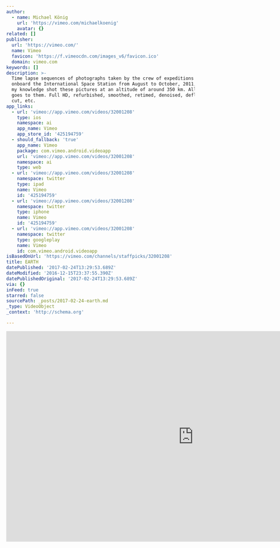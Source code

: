 ```yaml
---
author:
  - name: Michael König
    url: 'https://vimeo.com/michaelkoenig'
    avatar: {}
related: []
publisher:
  url: 'https://vimeo.com/'
  name: Vimeo
  favicon: 'https://f.vimeocdn.com/images_v6/favicon.ico'
  domain: vimeo.com
keywords: []
description: >-
  Time lapse sequences of photographs taken by the crew of expeditions 28 & 29
  onboard the International Space Station from August to October, 2011, who to
  my knowledge shot these pictures at an altitude of around 350 km. All credit
  goes to them. Full HD, refurbished, smoothed, retimed, denoised, deflickered,
  cut, etc.
app_links:
  - url: 'vimeo://app.vimeo.com/videos/32001208'
    type: ios
    namespace: ai
    app_name: Vimeo
    app_store_id: '425194759'
  - should_fallback: 'true'
    app_name: Vimeo
    package: com.vimeo.android.videoapp
    url: 'vimeo://app.vimeo.com/videos/32001208'
    namespace: ai
    type: web
  - url: 'vimeo://app.vimeo.com/videos/32001208'
    namespace: twitter
    type: ipad
    name: Vimeo
    id: '425194759'
  - url: 'vimeo://app.vimeo.com/videos/32001208'
    namespace: twitter
    type: iphone
    name: Vimeo
    id: '425194759'
  - url: 'vimeo://app.vimeo.com/videos/32001208'
    namespace: twitter
    type: googleplay
    name: Vimeo
    id: com.vimeo.android.videoapp
isBasedOnUrl: 'https://vimeo.com/channels/staffpicks/32001208'
title: EARTH
datePublished: '2017-02-24T13:29:53.689Z'
dateModified: '2016-12-15T23:37:55.390Z'
datePublishedOriginal: '2017-02-24T13:29:53.689Z'
via: {}
inFeed: true
starred: false
sourcePath: _posts/2017-02-24-earth.md
_type: VideoObject
_context: 'http://schema.org'

---
```

<iframe src="https://cdn.embedly.com/widgets/media.html?src=https%3A%2F%2Fplayer.vimeo.com%2Fvideo%2F32001208&amp;url=https%3A%2F%2Fvimeo.com%2F32001208&amp;image=https%3A%2F%2Fi.vimeocdn.com%2Fvideo%2F216166992_1280.jpg&amp;key=b7d04c9b404c499eba89ee7072e1c4f7&amp;type=text%2Fhtml&amp;schema=vimeo" width="1000" height="563" scrolling="no" frameborder="0" allowfullscreen="" style=""></iframe>